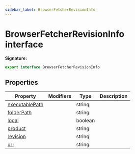 ```yaml
---
sidebar_label: BrowserFetcherRevisionInfo
---
```

# BrowserFetcherRevisionInfo interface


**Signature:**

```typescript
export interface BrowserFetcherRevisionInfo 
```

## Properties

|  Property | Modifiers | Type | Description |
|  --- | --- | --- | --- |
|  [executablePath](./puppeteer.browserfetcherrevisioninfo.executablepath.md) |  | string |  |
|  [folderPath](./puppeteer.browserfetcherrevisioninfo.folderpath.md) |  | string |  |
|  [local](./puppeteer.browserfetcherrevisioninfo.local.md) |  | boolean |  |
|  [product](./puppeteer.browserfetcherrevisioninfo.product.md) |  | string |  |
|  [revision](./puppeteer.browserfetcherrevisioninfo.revision.md) |  | string |  |
|  [url](./puppeteer.browserfetcherrevisioninfo.url.md) |  | string |  |

